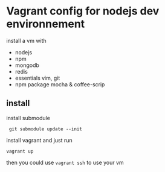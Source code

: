 # Vagrant config for nodejs dev environnement

install a vm with 

* nodejs
* npm
* mongodb
* redis
* essentials vim, git
* npm package mocha & coffee-scrip

## install

install submodule 

     git submodule update --init

install vagrant and just run 

    vagrant up

then you could use `vagrant ssh` to use your vm 
